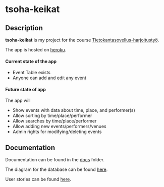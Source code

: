 # tsoha-keikat

## Description
**tsoha-keikat** is my project for the course [Tietokantasovellus-harjoitustyö](https://materiaalit.github.io/tsoha-20/).

The app is hosted on [heroku](https://tsoha-keikat.herokuapp.com/).


#### Current state of the app

* Event Table exists
* Anyone can add and edit any event

#### Future state of app
The app will
* Show events with data about time, place, and performer(s)
* Allow sorting by time/place/performer
* Allow searches by time/place/performer
* Allow adding new events/performers/venues
* Admin rights for modifying/deleting events

## Documentation
Documentation can be found in the [docs](/docs) folder.

The diagram for the database can be found [here](/docs/Diagram.png).

User stories can be found [here](/docs/stories.md).
